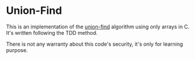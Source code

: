 # Union-Find

This is an implementation of the
[union-find](https://en.wikipedia.org/wiki/Disjoint-set_data_structure)
algorithm using only arrays in C. It's written following the TDD method.

There is not any warranty about this code's security, it's only for learning purpose.
